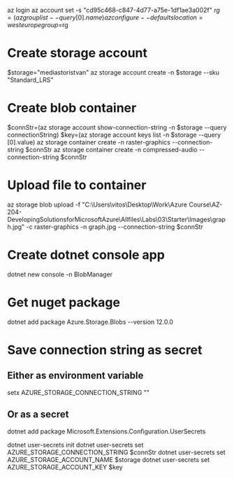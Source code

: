 az login
az account set -s "cd95c468-c847-4d77-a75e-1df1ae3a002f"
$rg=(az group list --query [0].name)
az configure --defaults location=westeurope group=$rg


# Create storage account
$storage="mediastoristvan"
az storage account create -n $storage --sku "Standard_LRS"

# Create blob container
$connStr=(az storage account show-connection-string -n $storage --query connectionString)
$key=(az storage account keys list -n $storage --query [0].value)
az storage container create -n raster-graphics --connection-string $connStr 
az storage container create -n compressed-audio --connection-string $connStr

# Upload file to container
az storage blob upload -f "C:\Users\vitos\Desktop\Work\Azure Course\AZ-204-DevelopingSolutionsforMicrosoftAzure\Allfiles\Labs\03\Starter\Images\graph.jpg" -c raster-graphics -n graph.jpg --connection-string $connStr

# Create dotnet console app
dotnet new console -n BlobManager

# Get nuget package 
dotnet add package Azure.Storage.Blobs --version 12.0.0

# Save connection string as secret
## Either as environment variable
setx AZURE_STORAGE_CONNECTION_STRING "<yourconnectionstring>"

## Or as a secret
dotnet add package Microsoft.Extensions.Configuration.UserSecrets

dotnet user-secrets init
dotnet user-secrets set AZURE_STORAGE_CONNECTION_STRING $connStr
dotnet user-secrets set AZURE_STORAGE_ACCOUNT_NAME $storage
dotnet user-secrets set AZURE_STORAGE_ACCOUNT_KEY $key